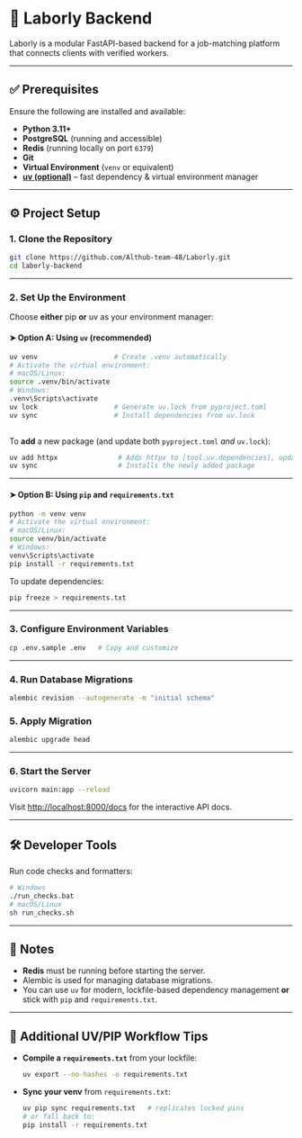 # 🚀 Laborly Backend

Laborly is a modular FastAPI-based backend for a job-matching platform that connects clients with verified workers.

---

## ✅ Prerequisites

Ensure the following are installed and available:

- **Python 3.11+**
- **PostgreSQL** (running and accessible)
- **Redis** (running locally on port `6379`)
- **Git**
- **Virtual Environment** (`venv` or equivalent)
- **[uv (optional)](https://github.com/astral-sh/uv)** – fast dependency & virtual environment manager

---

## ⚙️ Project Setup

### 1. Clone the Repository

```bash
git clone https://github.com/Althub-team-48/Laborly.git
cd laborly-backend
```

---

### 2. Set Up the Environment

Choose **either** pip **or** uv as your environment manager:

#### ➤ Option A: Using `uv` (recommended)

```bash
uv venv                   # Create .venv automatically
# Activate the virtual environment:
# macOS/Linux:
source .venv/bin/activate  
# Windows:
.venv\Scripts\activate  
uv lock                   # Generate uv.lock from pyproject.toml
uv sync                   # Install dependencies from uv.lock
 
```

To **add** a new package (and update both `pyproject.toml` _and_ `uv.lock`):

```bash
uv add httpx               # Adds httpx to [tool.uv.dependencies], updates uv.lock
uv sync                    # Installs the newly added package
```

---

#### ➤ Option B: Using `pip` and `requirements.txt`

```bash
python -m venv venv
# Activate the virtual environment:
# macOS/Linux:
source venv/bin/activate  
# Windows:
venv\Scripts\activate     
pip install -r requirements.txt
```

To update dependencies:

```bash
pip freeze > requirements.txt
```

---

### 3. Configure Environment Variables

```bash
cp .env.sample .env   # Copy and customize
```

---

### 4. Run Database Migrations

```bash
alembic revision --autogenerate -m "initial schema"
```

### 5. Apply Migration

```bash
alembic upgrade head
```

---

### 6. Start the Server

```bash
uvicorn main:app --reload
```

Visit [http://localhost:8000/docs](http://localhost:8000/docs) for the interactive API docs.

---

## 🛠 Developer Tools

Run code checks and formatters:

```bash
# Windows
./run_checks.bat
# macOS/Linux
sh run_checks.sh
```

---

## 🧠 Notes

- **Redis** must be running before starting the server.  
- Alembic is used for managing database migrations.  
- You can use `uv` for modern, lockfile-based dependency management **or** stick with `pip` and `requirements.txt`.

---

## 🔄 Additional UV/PIP Workflow Tips

- **Compile a `requirements.txt`** from your lockfile:
  ```bash
  uv export --no-hashes -o requirements.txt
  ```
- **Sync your venv** from `requirements.txt`:
  ```bash
  uv pip sync requirements.txt   # replicates locked pins
  # or fall back to:
  pip install -r requirements.txt
  ```
